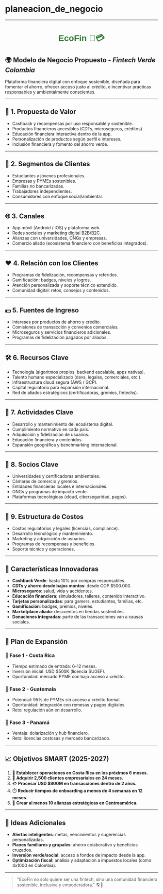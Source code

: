 # planeacion_de_negocio

****

<h1 style="text-align: center; font-family: Arial, sans-serif; color: #2E7D32;">
  EcoFin 🌱💳
</h1>

## 🌍 Modelo de Negocio Propuesto - *Fintech Verde Colombia*

Plataforma financiera digital con enfoque sostenible, diseñada para fomentar el ahorro, ofrecer acceso justo al crédito, e incentivar prácticas responsables y ambientalmente conscientes.

---

## 🔑 1. Propuesta de Valor

- Cashback y recompensas por uso responsable y sostenible.
- Productos financieros accesibles (CDTs, microseguros, créditos).
- Educación financiera interactiva dentro de la app.
- Personalización de productos según perfil e intereses.
- Inclusión financiera y fomento del ahorro verde.

---

## 👥 2. Segmentos de Clientes

- Estudiantes y jóvenes profesionales.
- Empresas y PYMEs sostenibles.
- Familias no bancarizadas.
- Trabajadores independientes.
- Consumidores con enfoque social/ambiental.

---

## 🌐 3. Canales

- App móvil (Android / iOS) y plataforma web.
- Redes sociales y marketing digital B2B/B2C.
- Alianzas con universidades, ONGs y empresas.
- Comercio aliado (ecosistema financiero con beneficios integrados).

---

## ❤️ 4. Relación con los Clientes

- Programas de fidelización, recompensas y referidos.
- Gamificación: badges, niveles y logros.
- Atención personalizada y soporte técnico extendido.
- Comunidad digital: retos, consejos y contenidos.

---

## 💵 5. Fuentes de Ingreso

- Intereses por productos de ahorro y crédito.
- Comisiones de transacción y convenios comerciales.
- Microseguros y servicios financieros adicionales.
- Programas de fidelización pagados por aliados.

---

## 🛠️ 6. Recursos Clave

- Tecnología (algoritmos propios, backend escalable, apps nativas).
- Talento humano especializado (devs, legales, comerciales, etc.).
- Infraestructura cloud segura (AWS / GCP).
- Capital regulatorio para expansión internacional.
- Red de aliados estratégicos (certificadoras, gremios, fintechs).

---

## 🔧 7. Actividades Clave

- Desarrollo y mantenimiento del ecosistema digital.
- Cumplimiento normativo en cada país.
- Adquisición y fidelización de usuarios.
- Educación financiera y contenidos.
- Expansión geográfica y benchmarking internacional.

---

## 🤝 8. Socios Clave

- Universidades y certificadoras ambientales.
- Cámaras de comercio y gremios.
- Entidades financieras locales e internacionales.
- ONGs y programas de impacto verde.
- Plataformas tecnológicas (cloud, ciberseguridad, pagos).

---

## 💸 9. Estructura de Costos

- Costos regulatorios y legales (licencias, compliance).
- Desarrollo tecnológico y mantenimiento.
- Marketing y adquisición de usuarios.
- Programas de recompensas y beneficios.
- Soporte técnico y operaciones.

---

## 🌟 Características Innovadoras

- **Cashback Verde**: hasta 10% por compras responsables.
- **CDTs y ahorro desde bajos montos**: desde COP $500.000.
- **Microseguros**: salud, vida y accidentes.
- **Educación financiera**: simuladores, talleres, contenido interactivo.
- **Tarjetas personalizadas**: para gamers, estudiantes, familias, etc.
- **Gamificación**: badges, premios, niveles.
- **Marketplace aliado**: descuentos en tiendas sostenibles.
- **Donaciones integradas**: parte de las transacciones van a causas sociales.

---

## 🚀 Plan de Expansión

### 📍 Fase 1 - Costa Rica
- Tiempo estimado de entrada: 6-12 meses.
- Inversión inicial: USD $500K (licencia SUGEF).
- Oportunidad: mercado PYME con bajo acceso a crédito.

### 📍 Fase 2 - Guatemala
- Potencial: 95% de PYMEs sin acceso a crédito formal.
- Oportunidad: integración con remesas y pagos digitales.
- Reto: regulación aún en desarrollo.

### 📍 Fase 3 - Panamá
- Ventaja: dolarización y hub financiero.
- Reto: licencias costosas y mercado bancarizado.

---

## 📈 Objetivos SMART (2025-2027)

1. 🏁 **Establecer operaciones en Costa Rica en los próximos 6 meses.**
2. 👥 **Adquirir 2,500 clientes empresariales en 24 meses.**
3. 💳 **Procesar USD $800M en transacciones dentro de 2 años.**
4. ⏱️ **Reducir tiempos de onboarding a menos de 4 semanas en 12 meses.**
5. 🤝 **Crear al menos 10 alianzas estratégicas en Centroamérica.**

---

## 🧠 Ideas Adicionales

- **Alertas inteligentes**: metas, vencimientos y sugerencias personalizadas.
- **Planes familiares y grupales**: ahorro colaborativo y beneficios cruzados.
- **Inversión verde/social**: acceso a fondos de impacto desde la app.
- **Optimización fiscal**: análisis y adaptación a impuestos locales (como 4x1000 en Colombia).

---

> "EcoFin no solo quiere ser una fintech, sino una comunidad financiera sostenible, inclusiva y empoderadora." 🌎🌱

